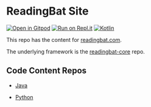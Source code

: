 # ReadingBat Site

[![Open in Gitpod](https://gitpod.io/button/open-in-gitpod.svg)](https://gitpod.io/#https://github.com/readingbat/readingbat-site)
[![Run on Repl.it](https://repl.it/badge/github/readingbat/readingbat-site)](https://repl.it/github/readingbat/readingbat-site)
[![Kotlin](https://img.shields.io/badge/%20language-Kotlin-red.svg)](https://kotlinlang.org/)

This repo has the content for [readingbat.com](http://readingbat.com).

The underlying framework is the [readingbat-core](https://github.com/readingbat/readingbat-core) repo.

## Code Content Repos

* [Java](https://github.com/readingbat/readingbat-java-content)

* [Python](https://github.com/readingbat/readingbat-python-content)


